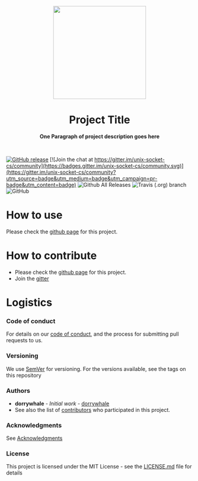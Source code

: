<p align="center">
  <img width="250" src="LOGO">
</p>

<h1 align="center"> Project Title </h1>
<p align="center">
  <b >One Paragraph of project description goes here</b>
</p>
<br>

[![GitHub release](https://img.shields.io/github/release/hellstein/unix-socket-cs.svg)](https://github.com/hellstein/unix-socket-cs/releases) [![Join the chat at https://gitter.im/unix-socket-cs/community](https://badges.gitter.im/unix-socket-cs/community.svg)](https://gitter.im/unix-socket-cs/community?utm_source=badge&utm_medium=badge&utm_campaign=pr-badge&utm_content=badge)
![Github All Releases](https://img.shields.io/github/downloads/hellstein/unix-socket-cs/total.svg)
![Travis (.org) branch](https://img.shields.io/travis/hellstein/unix-socket-cs/BRANCH.svg)
![GitHub](https://img.shields.io/github/license/hellstein/unix-socket-cs.svg)

# How to use 
Please check the [github page](https://hellstein.github.io/unix-socket-cs) for this project.

# How to contribute
* Please check the [github page](https://hellstein.github.io/unix-socket-cs) for this project.
* Join the [gitter](https://gitter.im/hellstein/community)

# Logistics
### Code of conduct
For details on our [code of conduct](https://github.com/hellstein/unix-socket-cs/blob/master/.github/CODE_OF_CONDUCT.md), and the process for submitting pull requests to us.
### Versioning
We use [SemVer](http://semver.org/) for versioning. For the versions available, see the tags on this repository
### Authors
* **dorrywhale** - *Initial work* - [dorrywhale](https://github.com/dorrywhale)
* See also the list of [contributors](https://github.com/hellstein/unix-socket-cs/graphs/contributors) who participated in this project.
### Acknowledgments
See [Acknowledgments](https://github.com/hellstein/unix-socket-cs/blob/master/.github/ACKNOWLEDGMENTS.md)
### License
This project is licensed under the MIT License - see the [LICENSE.md](https://github.com/hellstein/unix-socket-cs/blob/master/LICENSE.md) file for details
